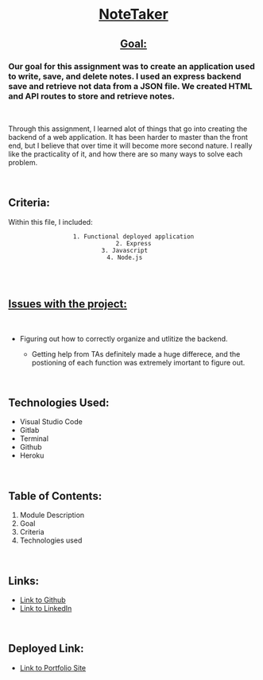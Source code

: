 <br>
<u>

<center>

# NoteTaker

</u>

<u>

## Goal: 

</u>
</center>

### Our goal for this assignment was to create an application used to write, save, and delete notes. I used an express backend save and retrieve not data from a JSON file. We created HTML and API routes to store and retrieve notes.

<br>


Through this assignment, I learned alot of things that go into creating the backend of a web application. It has been harder to master than the front end, but I believe that over time it will become more second nature. I really like the practicality of it, and how there are so many ways to solve each problem.

<br>



## Criteria:

Within this file, I included:

<center>

```
1. Functional deployed application
2. Express
3. Javascript     
4. Node.js     
     
 ```

</center>


<br>

<u>

## Issues with the project:

</u>

<br>

- Figuring out how to correctly organize and utlitize the backend.

    -  Getting help from TAs definitely made a huge differece, and the postioning of each function was extremely imortant to figure out.
<br>

## Technologies Used:

- Visual Studio Code
- Gitlab
- Terminal
- Github
- Heroku

<br>

## Table of Contents:
1. Module Description
2. Goal
3. Criteria
4. Technologies used

<br>

## Links:

- [Link to Github](https://github.com/kellystone4/noteTaker)
- [Link to LinkedIn](https://www.linkedin.com/in/kelly-a-stone/)

<br>

## Deployed Link:
- [Link to Portfolio Site](https://kellystone4.github.io/noteTaker/)